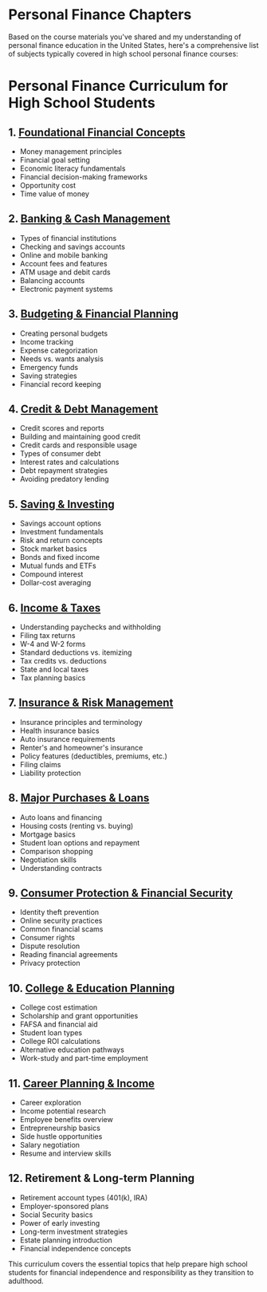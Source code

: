 # Personal Finance Chapters

Based on the course materials you've shared and my understanding of personal finance education in the United States, here's a comprehensive list of subjects typically covered in high school personal finance courses:

# Personal Finance Curriculum for High School Students

## 1. [Foundational Financial Concepts](01-foundational-financial-concepts.md)

- Money management principles
- Financial goal setting
- Economic literacy fundamentals
- Financial decision-making frameworks
- Opportunity cost
- Time value of money

## 2. [Banking & Cash Management](./02-banking-and-cash-management/)

- Types of financial institutions
- Checking and savings accounts
- Online and mobile banking
- Account fees and features
- ATM usage and debit cards
- Balancing accounts
- Electronic payment systems

## 3. [Budgeting & Financial Planning](./03-budgeting-and-financial-planning/)

- Creating personal budgets
- Income tracking
- Expense categorization
- Needs vs. wants analysis
- Emergency funds
- Saving strategies
- Financial record keeping

## 4. [Credit & Debt Management](./04-credit-and-debt-management/)

- Credit scores and reports
- Building and maintaining good credit
- Credit cards and responsible usage
- Types of consumer debt
- Interest rates and calculations
- Debt repayment strategies
- Avoiding predatory lending

## 5. [Saving & Investing](./05-saving-and-investing/)

- Savings account options
- Investment fundamentals
- Risk and return concepts
- Stock market basics
- Bonds and fixed income
- Mutual funds and ETFs
- Compound interest
- Dollar-cost averaging

## 6. [Income & Taxes](./06-income-and-taxes/)

- Understanding paychecks and withholding
- Filing tax returns
- W-4 and W-2 forms
- Standard deductions vs. itemizing
- Tax credits vs. deductions
- State and local taxes
- Tax planning basics

## 7. [Insurance & Risk Management](./07-insurance-and-risk-management/)

- Insurance principles and terminology
- Health insurance basics
- Auto insurance requirements
- Renter's and homeowner's insurance
- Policy features (deductibles, premiums, etc.)
- Filing claims
- Liability protection

## 8. [Major Purchases & Loans](./08-major-purchases-and-loans/)

- Auto loans and financing
- Housing costs (renting vs. buying)
- Mortgage basics
- Student loan options and repayment
- Comparison shopping
- Negotiation skills
- Understanding contracts

## 9. [Consumer Protection & Financial Security](./09-consumer-protection-and-financial-security/)

- Identity theft prevention
- Online security practices
- Common financial scams
- Consumer rights
- Dispute resolution
- Reading financial agreements
- Privacy protection

## 10. [College & Education Planning](./10-college-and-education-planning/)

- College cost estimation
- Scholarship and grant opportunities
- FAFSA and financial aid
- Student loan types
- College ROI calculations
- Alternative education pathways
- Work-study and part-time employment

## 11. [Career Planning & Income](./11-career-planning-and-income/)

- Career exploration
- Income potential research
- Employee benefits overview
- Entrepreneurship basics
- Side hustle opportunities
- Salary negotiation
- Resume and interview skills

## 12. Retirement & Long-term Planning
- Retirement account types (401(k), IRA)
- Employer-sponsored plans
- Social Security basics
- Power of early investing
- Long-term investment strategies
- Estate planning introduction
- Financial independence concepts

This curriculum covers the essential topics that help prepare high school students for financial independence and responsibility as they transition to adulthood.